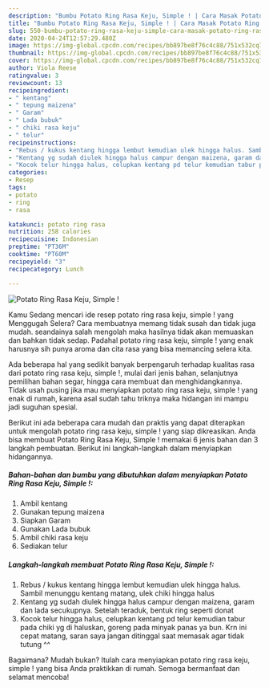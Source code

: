 ```yaml
---
description: "Bumbu Potato Ring Rasa Keju, Simple ! | Cara Masak Potato Ring Rasa Keju, Simple ! Yang Sedap"
title: "Bumbu Potato Ring Rasa Keju, Simple ! | Cara Masak Potato Ring Rasa Keju, Simple ! Yang Sedap"
slug: 550-bumbu-potato-ring-rasa-keju-simple-cara-masak-potato-ring-rasa-keju-simple-yang-sedap
date: 2020-04-24T12:57:29.480Z
image: https://img-global.cpcdn.com/recipes/bb897be8f76c4c88/751x532cq70/potato-ring-rasa-keju-simple-foto-resep-utama.jpg
thumbnail: https://img-global.cpcdn.com/recipes/bb897be8f76c4c88/751x532cq70/potato-ring-rasa-keju-simple-foto-resep-utama.jpg
cover: https://img-global.cpcdn.com/recipes/bb897be8f76c4c88/751x532cq70/potato-ring-rasa-keju-simple-foto-resep-utama.jpg
author: Viola Reese
ratingvalue: 3
reviewcount: 13
recipeingredient:
- " kentang"
- " tepung maizena"
- " Garam"
- " Lada bubuk"
- " chiki rasa keju"
- " telur"
recipeinstructions:
- "Rebus / kukus kentang hingga lembut kemudian ulek hingga halus. Sambil menunggu kentang matang, ulek chiki hingga halus"
- "Kentang yg sudah diulek hingga halus campur dengan maizena, garam dan lada secukupnya. Setelah teraduk, bentuk ring seperti donat"
- "Kocok telur hingga halus, celupkan kentang pd telur kemudian tabur pada chiki yg di haluskan, goreng pada minyak panas ya bun. Krn ini cepat matang, saran saya jangan ditinggal saat memasak agar tidak tutung ^^"
categories:
- Resep
tags:
- potato
- ring
- rasa

katakunci: potato ring rasa 
nutrition: 258 calories
recipecuisine: Indonesian
preptime: "PT36M"
cooktime: "PT60M"
recipeyield: "3"
recipecategory: Lunch

---
```



![Potato Ring Rasa Keju, Simple !](https://img-global.cpcdn.com/recipes/bb897be8f76c4c88/751x532cq70/potato-ring-rasa-keju-simple-foto-resep-utama.jpg)

Kamu Sedang mencari ide resep potato ring rasa keju, simple ! yang Menggugah Selera? Cara membuatnya memang tidak susah dan tidak juga mudah. seandainya salah mengolah maka hasilnya tidak akan memuaskan dan bahkan tidak sedap. Padahal potato ring rasa keju, simple ! yang enak harusnya sih punya aroma dan cita rasa yang bisa memancing selera kita.

Ada beberapa hal yang sedikit banyak berpengaruh terhadap kualitas rasa dari potato ring rasa keju, simple !, mulai dari jenis bahan, selanjutnya pemilihan bahan segar, hingga cara membuat dan menghidangkannya. Tidak usah pusing jika mau menyiapkan potato ring rasa keju, simple ! yang enak di rumah, karena asal sudah tahu triknya maka hidangan ini mampu jadi suguhan spesial.




Berikut ini ada beberapa cara mudah dan praktis yang dapat diterapkan untuk mengolah potato ring rasa keju, simple ! yang siap dikreasikan. Anda bisa membuat Potato Ring Rasa Keju, Simple ! memakai 6 jenis bahan dan 3 langkah pembuatan. Berikut ini langkah-langkah dalam menyiapkan hidangannya.

<!--inarticleads1-->

##### Bahan-bahan dan bumbu yang dibutuhkan dalam menyiapkan Potato Ring Rasa Keju, Simple !:

1. Ambil  kentang
1. Gunakan  tepung maizena
1. Siapkan  Garam
1. Gunakan  Lada bubuk
1. Ambil  chiki rasa keju
1. Sediakan  telur




<!--inarticleads2-->

##### Langkah-langkah membuat Potato Ring Rasa Keju, Simple !:

1. Rebus / kukus kentang hingga lembut kemudian ulek hingga halus. Sambil menunggu kentang matang, ulek chiki hingga halus
1. Kentang yg sudah diulek hingga halus campur dengan maizena, garam dan lada secukupnya. Setelah teraduk, bentuk ring seperti donat
1. Kocok telur hingga halus, celupkan kentang pd telur kemudian tabur pada chiki yg di haluskan, goreng pada minyak panas ya bun. Krn ini cepat matang, saran saya jangan ditinggal saat memasak agar tidak tutung ^^




Bagaimana? Mudah bukan? Itulah cara menyiapkan potato ring rasa keju, simple ! yang bisa Anda praktikkan di rumah. Semoga bermanfaat dan selamat mencoba!
